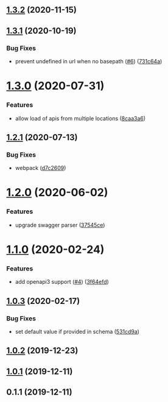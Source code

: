 ## [1.3.2](https://github.com/softwaregroup-bg/ut-openapi/compare/v1.3.1...v1.3.2) (2020-11-15)



## [1.3.1](https://github.com/softwaregroup-bg/ut-openapi/compare/v1.3.0...v1.3.1) (2020-10-19)


### Bug Fixes

* prevent undefined in url when no basepath ([#6](https://github.com/softwaregroup-bg/ut-openapi/issues/6)) ([731c64a](https://github.com/softwaregroup-bg/ut-openapi/commit/731c64ae17e5788329806a0ce40e993502980b8e))



# [1.3.0](https://github.com/softwaregroup-bg/ut-openapi/compare/v1.2.1...v1.3.0) (2020-07-31)


### Features

* allow load of apis from multiple locations ([8caa3a6](https://github.com/softwaregroup-bg/ut-openapi/commit/8caa3a619b297344d9a8ef9837f8965676fe798e))



## [1.2.1](https://github.com/softwaregroup-bg/ut-openapi/compare/v1.2.0...v1.2.1) (2020-07-13)


### Bug Fixes

* webpack ([d7c2609](https://github.com/softwaregroup-bg/ut-openapi/commit/d7c2609f2cae30ac130b1355de8038a98e5a7388))



# [1.2.0](https://github.com/softwaregroup-bg/ut-openapi/compare/v1.1.0...v1.2.0) (2020-06-02)


### Features

* upgrade swagger parser ([37545ce](https://github.com/softwaregroup-bg/ut-openapi/commit/37545ce1fcc270d6f2fc901b812a97091d012074))



# [1.1.0](https://github.com/softwaregroup-bg/ut-openapi/compare/v1.0.3...v1.1.0) (2020-02-24)


### Features

* add openapi3 support ([#4](https://github.com/softwaregroup-bg/ut-openapi/issues/4)) ([3f64efd](https://github.com/softwaregroup-bg/ut-openapi/commit/3f64efd36a09d488a47f2b2b0172dce3cc22d89e))



## [1.0.3](https://github.com/softwaregroup-bg/ut-openapi/compare/v1.0.2...v1.0.3) (2020-02-17)


### Bug Fixes

* set default value if provided in schema ([531cd9a](https://github.com/softwaregroup-bg/ut-openapi/commit/531cd9a6ba22904e531457d63ce0cabe20ce629f))



## [1.0.2](https://github.com/softwaregroup-bg/ut-openapi/compare/v1.0.1...v1.0.2) (2019-12-23)



## [1.0.1](https://github.com/softwaregroup-bg/ut-openapi/compare/v0.1.1...v1.0.1) (2019-12-11)



## 0.1.1 (2019-12-11)



